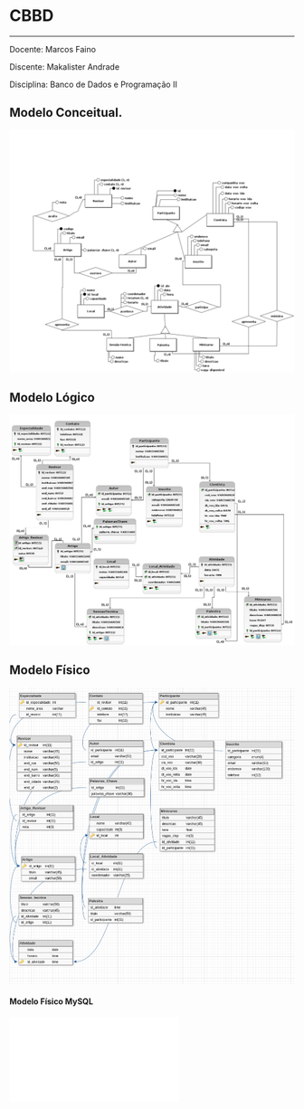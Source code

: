 # CBBD 
______________________________________
Docente: Marcos Faino

Discente: Makalister Andrade

Disciplina: Banco de Dados e Programação II 

## Modelo Conceitual.

![modelo_conceitual](/db/conceitual.png)

## Modelo Lógico

![modelo_logico](/db/logico.png)

## Modelo Físico

![modelo_Físico](/db/fisicodiagram.png)

#### Modelo Físico MySQL

![modelo_físico](db/físico.sql)

